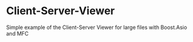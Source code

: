 Client-Server-Viewer
====================

Simple example of the Client-Server Viewer for large files with Boost.Asio and MFC
